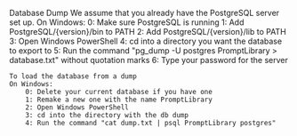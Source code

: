 Database Dump
    We assume that you already have the PostgreSQL server set up.
    On Windows:
        0: Make sure PostgreSQL is running
        1: Add PostgreSQL/{version}/bin to PATH
        2: Add PostgreSQL/{version}/lib to PATH
        3: Open Windows PowerShell
        4: cd into a directory you want the database to export to
        5: Run the command "pg_dump -U postgres PromptLibrary > database.txt" without quotation marks
        6: Type your password for the server

    To load the database from a dump
    On Windows:
        0: Delete your current database if you have one
        1: Remake a new one with the name PromptLibrary
        2: Open Windows PowerShell
        3: cd into the directory with the db dump
        4: Run the command "cat dump.txt | psql PromptLibrary postgres"
